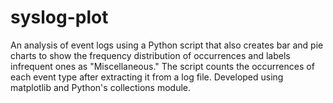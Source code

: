 # syslog-plot
An analysis of event logs using a Python script that also creates bar and pie charts to show the frequency distribution of occurrences and labels infrequent ones as "Miscellaneous." The script counts the occurrences of each event type after extracting it from a log file. Developed using matplotlib and Python's collections module.
